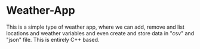 # Weather-App
This is a simple type of weather app, where we can add, remove and list locations and weather variables and even create and store data in "csv" and "json" file.
This is entirely C++ based.
